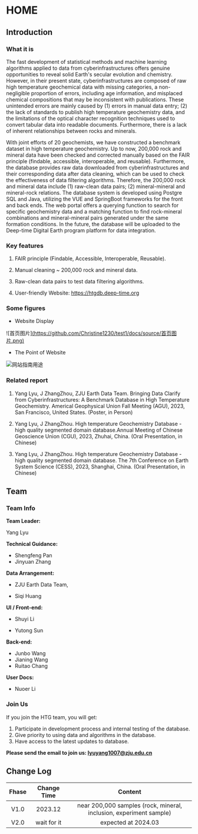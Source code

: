# HOME
## Introduction

###  What it is 

The fast development of statistical methods and machine learning algorithms applied to data from cyberinfrastructures offers genuine opportunities to reveal solid Earth's secular evolution and chemistry. However, in their present state, cyberinfrastructures are composed of raw high temperature geochemical data with missing categories, a non-negligible proportion of errors, including age information, and misplaced chemical compositions that may be inconsistent with publications. These unintended errors are mainly caused by (1) errors in manual data entry; (2) the lack of standards to publish high temperature geochemistry data, and the limitations of the optical character recognition techniques used to convert tabular data into readable documents. Furthermore, there is a lack of inherent relationships between rocks and minerals.

With joint efforts of 20 geochemists, we have constructed a benchmark dataset in high temperature geochemistry. Up to now, 200,000 rock and mineral data have been checked and corrected manually based on the FAIR principle (findable, accessible, interoperable, and reusable). Furthermore, the database provides raw data downloaded from cyberinfrastructures and their corresponding data after data cleaning, which can be used to check the effectiveness of data filtering algorithms. Therefore, the 200,000 rock and mineral data include (1) raw-clean data pairs; (2) mineral-mineral and mineral-rock relations. The database system is developed using Postgre SQL and Java, utilizing the VUE and SpringBoot frameworks for the front and back ends. The web portal offers a querying function to search for specific geochemistry data and a matching function to find rock-mineral combinations and mineral-mineral pairs generated under the same formation conditions. In the future, the database will be uploaded to the Deep-time Digital Earth program platform for data integration.



### Key features

1. FAIR principle (Findable, Accessible, Interoperable, Reusable).

2. Manual cleaning ~ 200,000 rock and mineral data.
3. Raw-clean data pairs to test data filtering algorithms.
4. User-friendly Website: https://htgdb.deep-time.org



### Some figures

- Website Display

![首页图片][(https://github.com/Christine1230/test1/docs/source/首页图片.png)](https://github.com/Christine1230/test1/blob/5fd0926f82321da5772294e4f5197b91f848bce1/docs/source/%E9%A6%96%E9%A1%B5%E5%9B%BE%E7%89%87.png)

- The Point of Website

![网站指南用途](docs/source/image/网站指南用途.png)

### Related report

1. Yang Lyu, J ZhangZhou, ZJU Earth Data Team. Bringing Data Clarify from Cyberinfrastructures: A Benchmark Database in High Temperature Geochemistry. Americal Geophysical Union Fall Meeting (AGU), 2023, San Francisco, United States. (Poster, in Person)

2. Yang Lyu, J ZhangZhou. High temperature Geochemistry Database - high quality segmented domain database.Annual Meeting of Chinese Geoscience Union (CGU), 2023, Zhuhai, China. (Oral Presentation, in Chinese)
3. Yang Lyu, J ZhangZhou. High temperature Geochemistry Database - high quality segmented domain database. The 7th Conference on Earth System Science (CESS), 2023, Shanghai, China. (Oral Presentation, in Chinese)



## Team

### Team Info

**Team Leader:** 

Yang Lyu

**Technical Guidance:** 

- Shengfeng Pan
- Jinyuan Zhang

**Data Arrangement:** 

- ZJU Earth Data Team,

- Siqi Huang 

**UI / Front-end:** 

- Shuyi Li

- Yutong Sun

**Back-end:**

-  Junbo Wang
-  Jianing Wang
-  Ruitao Chang

**User Docs:**

-  Nuoer Li

### Join Us

If you join the HTG team, you will get:

1. Participate in development process and internal testing of the database.
2. Give priority to using data and algorithms in the database.
3. Have access to the latest updates to database.

**Please send the email to join us: lyuyang1007@zju.edu.cn**



## Change Log

| Fhase | Change Time |                           Content                            |
| :---: | :---------: | :----------------------------------------------------------: |
| V1.0  |   2023.12   | near 200,000 samples (rock, mineral, inclusion, experiment sample) |
| V2.0  | wait for it |                     expected at 2024.03                      |

